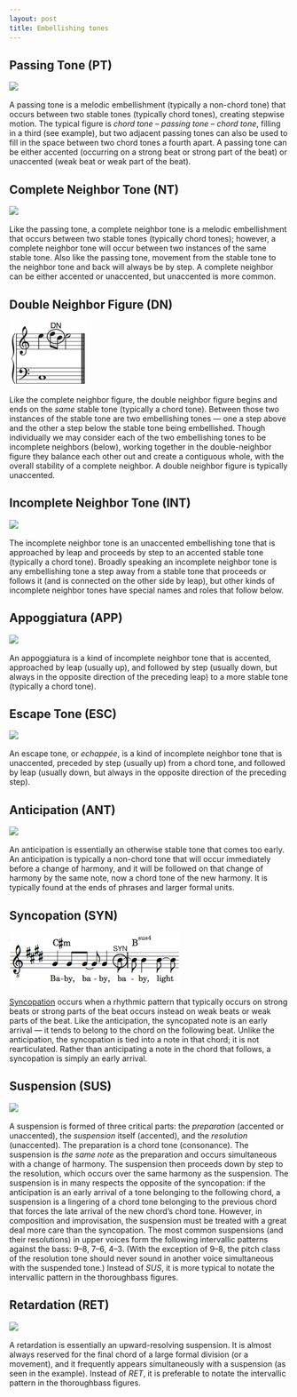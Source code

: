 ```yaml
---
layout: post
title: Embellishing tones
---
```


## Passing Tone (PT)

![][passing]

A passing tone is a melodic embellishment (typically a non-chord tone) that occurs between two stable tones (typically chord tones), creating stepwise motion. The typical figure is _chord tone – passing tone – chord tone_, filling in a third (see example), but two adjacent passing tones can also be used to fill in the space between two chord tones a fourth apart. A passing tone can be either accented (occurring on a strong beat or strong part of the beat) or unaccented (weak beat or weak part of the beat).

## Complete Neighbor Tone (NT)

![][neighbor]

Like the passing tone, a complete neighbor tone is a melodic embellishment that occurs between two stable tones (typically chord tones); however, a complete neighbor tone will occur between two instances of the same stable tone. Also like the passing tone, movement from the stable tone to the neighbor tone and back will always be by step. A complete neighbor can be either accented or unaccented, but unaccented is more common.

## Double Neighbor Figure (DN)

![](Graphics/embellishingTones/doubleNeighbor.png)

Like the complete neighbor figure, the double neighbor figure begins and ends on the _same_ stable tone (typically a chord tone). Between those two instances of the stable tone are two embellishing tones — one a step above and the other a step below the stable tone being embellished. Though individually we may consider each of the two embellishing tones to be incomplete neighbors (below), working together in the double-neighbor figure they balance each other out and create a contiguous whole, with the overall stability of a complete neighbor. A double neighbor figure is typically unaccented.

## Incomplete Neighbor Tone (INT)

![][int]

The incomplete neighbor tone is an unaccented embellishing tone that is approached by leap and proceeds by step to an accented stable tone (typically a chord tone). Broadly speaking an incomplete neighbor tone is any embellishing tone a step away from a stable tone that proceeds or follows it (and is connected on the other side by leap), but other kinds of incomplete neighbor tones have special names and roles that follow below.

## Appoggiatura (APP)

![][appoggiatura]

An appoggiatura is a kind of incomplete neighbor tone that is accented, approached by leap (usually up), and followed by step (usually down, but always in the opposite direction of the preceding leap) to a more stable tone (typically a chord tone).

## Escape Tone (ESC)

![][escape]

An escape tone, or _echappée_, is a kind of incomplete neighbor tone that is unaccented, preceded by step (usually up) from a chord tone, and followed by leap (usually down, but always in the opposite direction of the preceding step).

## Anticipation (ANT)

![][anticipation]

An anticipation is essentially an otherwise stable tone that comes too early. An anticipation is typically a non-chord tone that will occur immediately before a change of harmony, and it will be followed on that change of harmony by the same note, now a chord tone of the new harmony. It is typically found at the ends of phrases and larger formal units.

## Syncopation (SYN)

![](Graphics/embellishingTones/syncopatedNote.png)

[Syncopation](syncopation.html) occurs when a rhythmic pattern that typically occurs on strong beats or strong parts of the beat occurs instead on weak beats or weak parts of the beat. Like the anticipation, the syncopated note is an early arrival — it tends to belong to the chord on the following beat. Unlike the anticipation, the syncopation is tied into a note in that chord; it is not rearticulated. Rather than anticipating a note in the chord that follows, a syncopation is simply an early arrival.

## Suspension (SUS)

![][suspension]

A suspension is formed of three critical parts: the _preparation_ (accented or unaccented), the _suspension_ itself (accented), and the _resolution_ (unaccented). The preparation is a chord tone (consonance). The suspension is _the same note_ as the preparation and occurs simultaneous with a change of harmony. The suspension then proceeds down by step to the resolution, which occurs over the same harmony as the suspension. The suspension is in many respects the opposite of the syncopation: if the anticipation is an early arrival of a tone belonging to the following chord, a suspension is a lingering of a chord tone belonging to the previous chord that forces the late arrival of the new chord’s chord tone. However, in composition and improvisation, the suspension must be treated with a great deal more care than the syncopation. The most common suspensions (and their resolutions) in upper voices form the following intervallic patterns against the bass: 9–8, 7–6, 4–3. (With the exception of 9–8, the pitch class of the resolution tone should never sound in another voice simultaneous with the suspended tone.) Instead of _SUS_, it is more typical to notate the intervallic pattern in the thoroughbass figures.

## Retardation (RET)

![][retardation]

A retardation is essentially an upward-resolving suspension. It is almost always reserved for the final chord of a large formal division (or a movement), and it frequently appears simultaneously with a suspension (as seen in the example). Instead of _RET_, it is preferable to notate the intervallic pattern in the thoroughbass figures.

[passing]: Graphics/embellishingTones/passingTone.png
[neighbor]: Graphics/embellishingTones/neighborTone.png
[int]: Graphics/embellishingTones/INT.png
[appoggiatura]: Graphics/embellishingTones/appoggiatura.png
[escape]: Graphics/embellishingTones/escapeTone.png
[anticipation]: Graphics/embellishingTones/anticipation.png
[suspension]: Graphics/embellishingTones/suspension.png
[retardation]: Graphics/embellishingTones/retardation.png
